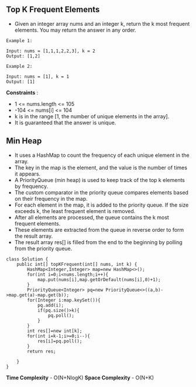 ## Top K Frequent Elements

- Given an integer array nums and an integer k, return the k most frequent elements. You may return the answer in any order.

```
Example 1:

Input: nums = [1,1,1,2,2,3], k = 2
Output: [1,2]

Example 2:

Input: nums = [1], k = 1
Output: [1]
```

**Constraints** :
- 1 <= nums.length <= 105
- -104 <= nums[i] <= 104
- k is in the range [1, the number of unique elements in the array].
- It is guaranteed that the answer is unique.



## Min Heap

- It uses a HashMap to count the frequency of each unique element in the array.
- The key in the map is the element, and the value is the number of times it appears.
- A PriorityQueue (min heap) is used to keep track of the top k elements by frequency.
- The custom comparator in the priority queue compares elements based on their frequency in the map.
- For each element in the map, it is added to the priority queue. If the size exceeds k, the least frequent element is removed.
- After all elements are processed, the queue contains the k most frequent elements.
- These elements are extracted from the queue in reverse order to form the result array.
- The result array res[] is filled from the end to the beginning by polling from the priority queue.

```
class Solution {
    public int[] topKFrequent(int[] nums, int k) {
        HashMap<Integer,Integer> map=new HashMap<>();
        for(int i=0;i<nums.length;i++){
            map.put(nums[i],map.getOrDefault(nums[i],0)+1);
        }
        PriorityQueue<Integer> pq=new PriorityQueue<>((a,b)->map.get(a)-map.get(b));
        for(Integer i:map.keySet()){
            pq.add(i);
            if(pq.size()>k){
                pq.poll();
            }
        }
        int res[]=new int[k];
        for(int i=k-1;i>=0;i--){
            res[i]=pq.poll();
        }
        return res;
        
    }
}
```

**Time Complexity** - O(N+NlogK)
**Space Complexity** - O(N+K)

